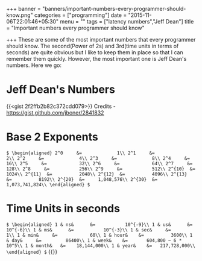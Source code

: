 +++
banner = "banners/important-numbers-every-programmer-should-know.png"
categories = ["programming"]
date = "2015-11-06T22:01:46+05:30"
menu = ""
tags = ["latency numbers","Jeff Dean"]
title = "Important numbers every programmer should know"

+++
These are some of the most important numbers that every programmer should know. The second(Power of 2s) and 3rd(time units in terms of seconds) are quite obvious but I like to keep them in place so that I can remember them quickly. However, the most important one is Jeff Dean's numbers. Here we go:<!--more-->

Jeff Dean's Numbers
====

{{<gist 2f2ffb2b82c372cdd079>}}
Credits - https://gist.github.com/jboner/2841832

Base 2 Exponents
====
`$
\begin{aligned}
2^0     &=             1\\
2^1     &=             2\\
2^2     &=             4\\
2^3     &=             8\\
2^4     &=            16\\
2^5     &=            32\\
2^6     &=            64\\
2^7     &=           128\\
2^8     &=           256\\
2^9     &=           512\\
2^{10}  &=          1024\\
2^{11}  &=          2048\\
2^{12}  &=          4096\\
2^{13}  &=          8192\\
2^{20}  &=     1,048,576\\
2^{30}  &= 1,073,741,824\\
\end{aligned}
$`


Time Units in seconds
====
`$
\begin{aligned}
1 & ns&      &=           10^{-9}\\
1 & us&      &=           10^{-6}\\
1 & ms&      &=           10^{-3}\\
1 & sec&     &=             1\\
1 & min&     &=            60\\
1 & hour&    &=          3600\\
1 & day&     &=         86400\\
1 & week&    &=       604,800 ~ 6 * 10^5\\
1 & month&   &=    18,144,000\\
1 & year&    &=   217,728,000\\
\end{aligned}
$`
{{<mathjax>}}
